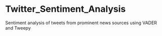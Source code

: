 # Twitter_Sentiment_Analysis
Sentiment analysis of tweets from  prominent news sources using VADER and Tweepy
